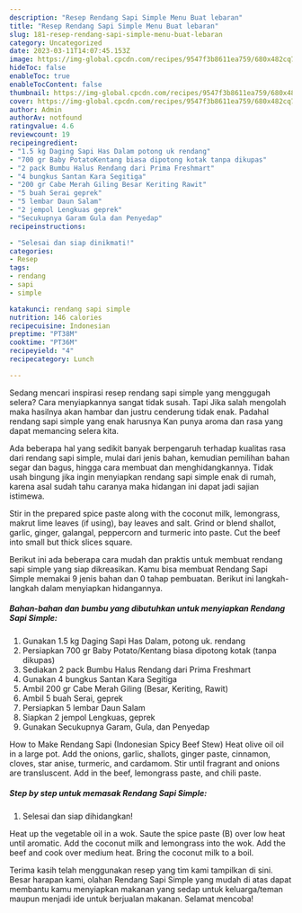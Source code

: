 ```yaml
---
description: "Resep Rendang Sapi Simple Menu Buat lebaran"
title: "Resep Rendang Sapi Simple Menu Buat lebaran"
slug: 181-resep-rendang-sapi-simple-menu-buat-lebaran
category: Uncategorized
date: 2023-03-11T14:07:45.153Z
image: https://img-global.cpcdn.com/recipes/9547f3b8611ea759/680x482cq70/rendang-sapi-simple-foto-resep-utama.jpg
hideToc: false
enableToc: true
enableTocContent: false
thumbnail: https://img-global.cpcdn.com/recipes/9547f3b8611ea759/680x482cq70/rendang-sapi-simple-foto-resep-utama.jpg
cover: https://img-global.cpcdn.com/recipes/9547f3b8611ea759/680x482cq70/rendang-sapi-simple-foto-resep-utama.jpg
author: Admin
authorAv: notfound
ratingvalue: 4.6
reviewcount: 19
recipeingredient:
- "1.5 kg Daging Sapi Has Dalam potong uk rendang"
- "700 gr Baby PotatoKentang biasa dipotong kotak tanpa dikupas"
- "2 pack Bumbu Halus Rendang dari Prima Freshmart"
- "4 bungkus Santan Kara Segitiga"
- "200 gr Cabe Merah Giling Besar Keriting Rawit"
- "5 buah Serai geprek"
- "5 lembar Daun Salam"
- "2 jempol Lengkuas geprek"
- "Secukupnya Garam Gula dan Penyedap"
recipeinstructions:

- "Selesai dan siap dinikmati!"
categories:
- Resep
tags:
- rendang
- sapi
- simple

katakunci: rendang sapi simple 
nutrition: 146 calories
recipecuisine: Indonesian
preptime: "PT38M"
cooktime: "PT36M"
recipeyield: "4"
recipecategory: Lunch

---
```



Sedang mencari inspirasi resep rendang sapi simple yang menggugah selera? Cara menyiapkannya sangat tidak susah. Tapi Jika salah mengolah maka hasilnya akan hambar dan justru cenderung tidak enak. Padahal rendang sapi simple yang enak harusnya Kan punya aroma dan rasa yang dapat memancing selera kita.


Ada beberapa hal yang sedikit banyak berpengaruh terhadap kualitas rasa dari rendang sapi simple, mulai dari jenis bahan, kemudian pemilihan bahan segar dan bagus, hingga cara membuat dan menghidangkannya. Tidak usah bingung jika ingin menyiapkan rendang sapi simple enak di rumah, karena asal sudah tahu caranya maka hidangan ini dapat jadi sajian istimewa.

Stir in the prepared spice paste along with the coconut milk, lemongrass, makrut lime leaves (if using), bay leaves and salt. Grind or blend shallot, garlic, ginger, galangal, peppercorn and turmeric into paste. Cut the beef into small but thick slices square.


Berikut ini ada beberapa cara mudah dan praktis untuk membuat rendang sapi simple yang siap dikreasikan. Kamu bisa membuat Rendang Sapi Simple memakai 9 jenis bahan dan 0 tahap pembuatan. Berikut ini langkah-langkah dalam menyiapkan hidangannya.

<!--inarticleads1-->

##### Bahan-bahan dan bumbu yang dibutuhkan untuk menyiapkan Rendang Sapi Simple:

1. Gunakan 1.5 kg Daging Sapi Has Dalam, potong uk. rendang
1. Persiapkan 700 gr Baby Potato/Kentang biasa dipotong kotak (tanpa dikupas)
1. Sediakan 2 pack Bumbu Halus Rendang dari Prima Freshmart
1. Gunakan 4 bungkus Santan Kara Segitiga
1. Ambil 200 gr Cabe Merah Giling (Besar, Keriting, Rawit)
1. Ambil 5 buah Serai, geprek
1. Persiapkan 5 lembar Daun Salam
1. Siapkan 2 jempol Lengkuas, geprek
1. Gunakan Secukupnya Garam, Gula, dan Penyedap


How to Make Rendang Sapi (Indonesian Spicy Beef Stew) Heat olive oil oil in a large pot. Add the onions, garlic, shallots, ginger paste, cinnamon, cloves, star anise, turmeric, and cardamom. Stir until fragrant and onions are transluscent. Add in the beef, lemongrass paste, and chili paste. 

<!--inarticleads2-->

##### Step by step untuk memasak Rendang Sapi Simple:


1. Selesai dan siap dihidangkan!

Heat up the vegetable oil in a wok. Saute the spice paste (B) over low heat until aromatic. Add the coconut milk and lemongrass into the wok. Add the beef and cook over medium heat. Bring the coconut milk to a boil. 

Terima kasih telah menggunakan resep yang tim kami tampilkan di sini. Besar harapan kami, olahan Rendang Sapi Simple yang mudah di atas dapat membantu kamu menyiapkan makanan yang sedap untuk keluarga/teman maupun menjadi ide untuk berjualan makanan. Selamat mencoba!
